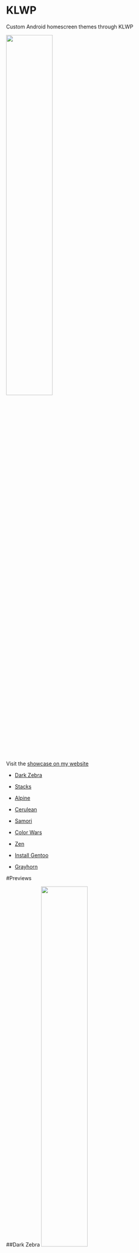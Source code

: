 # KLWP


Custom Android homescreen themes through KLWP

<img src="https://raw.githubusercontent.com/ensorcell/KLWP/homescreens/dark_zebra/irl.jpg" width=50%>

Visit the [showcase on my website](http://ensorcell.github.io/homescreen)



 - <a href=#dark-zebra>Dark Zebra</a>

 - <a href=#stacks>Stacks</a>

 - <a href=#alpine>Alpine</a>
 
 - <a href=#cerulean>Cerulean</a>

 - <a href=#samori>Samori</a>

 - <a href=#color-wars>Color Wars</a>
 
 - <a href=#zen>Zen</a>

 - <a href=#install-gentoo>Install Gentoo</a>

 - <a href=#grayhorn>Grayhorn</a>


#Previews



##Dark Zebra
<img src="https://raw.githubusercontent.com/ensorcell/KLWP/homescreens/dark_zebra/render.png" width=50%>

##Stacks
<a href="https://raw.githubusercontent.com/ensorcell/KLWP/homescreens/stacks/webm.webm">
<img src="https://raw.githubusercontent.com/ensorcell/KLWP/homescreens/stacks/render.png" width=50%>
</a>

##Alpine
<img src="https://raw.githubusercontent.com/ensorcell/KLWP/homescreens/alpine/render.png" width=50%><img src="https://raw.githubusercontent.com/ensorcell/KLWP/homescreens/alpine/render_alt.png" width=50%>

##Cerulean
<img src="https://raw.githubusercontent.com/ensorcell/KLWP/homescreens/cerulean/render.jpg" width=50%>

##Samori
<img src="https://raw.githubusercontent.com/ensorcell/KLWP/homescreens/samori/screen.png" width=50%>

##Color Wars
<a href="https://raw.githubusercontent.com/ensorcell/KLWP/homescreens/color_wars/webm.webm">
<img src="https://raw.githubusercontent.com/ensorcell/KLWP/homescreens/color_wars/screen.png" width=50%>
</a>

##Zen
<a href="https://raw.githubusercontent.com/ensorcell/KLWP/homescreens/zen/webm.webm">
<img src="https://raw.githubusercontent.com/ensorcell/KLWP/homescreens/zen/screen.png" width=50%>
</a>

##Install Gentoo
<img src="https://raw.githubusercontent.com/ensorcell/KLWP/homescreens/install_gentoo/screen.png" width=50%>

##Grayhorn
<a href="https://raw.githubusercontent.com/ensorcell/KLWP/homescreens/grayhorn/webm.webm">
<img src="https://raw.githubusercontent.com/ensorcell/KLWP/homescreens/grayhorn/screen.png" width=50%>
</a>

